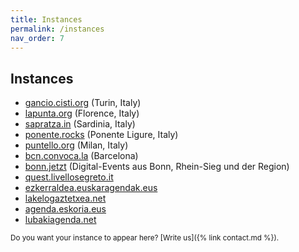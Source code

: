 ```yaml
---
title: Instances
permalink: /instances
nav_order: 7
---
```


## Instances

- [gancio.cisti.org](https://gancio.cisti.org) (Turin, Italy)
- [lapunta.org](https://lapunta.org) (Florence, Italy)
- [sapratza.in](https://sapratza.in/) (Sardinia, Italy)
- [ponente.rocks](https://ponente.rocks) (Ponente Ligure, Italy)
- [puntello.org](https://puntello.org) (Milan, Italy)
- [bcn.convoca.la](https://bcn.convoca.la/) (Barcelona)
- [bonn.jetzt](https://bonn.jetzt/) (Digital-Events aus Bonn, Rhein-Sieg und der Region)
- [quest.livellosegreto.it](https://quest.livellosegreto.it/)
- [ezkerraldea.euskaragendak.eus](https://ezkerraldea.euskaragendak.eus/)
- [lakelogaztetxea.net](https://lakelogaztetxea.net)
- [agenda.eskoria.eus](https://agenda.eskoria.eus/)
- [lubakiagenda.net](https://lubakiagenda.net/)



<small>Do you want your instance to appear here? [Write us]({% link contact.md %}).</small>
